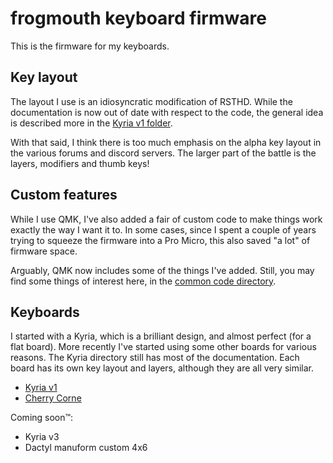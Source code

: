 # frogmouth keyboard firmware

This is the firmware for my keyboards.

## Key layout

The layout I use is an idiosyncratic modification of RSTHD. While the documentation is now out of date with respect to the code, the general idea is described more in the [Kyria v1 folder](kyria-rsthd-prime/README.md).

With that said, I think there is too much emphasis on the alpha key layout in the various forums and discord servers. The larger part of the battle is the layers, modifiers and thumb keys!

## Custom features

While I use QMK, I've also added a fair of custom code to make things work exactly the way I want it to. In some cases, since I spent a couple of years trying to squeeze the firmware into a Pro Micro, this also saved "a lot" of firmware space.

Arguably, QMK now includes some of the things I've added. Still, you may find some things of interest here, in the [common code directory](common/README.md).

## Keyboards

I started with a Kyria, which is a brilliant design, and almost perfect (for a flat board). More recently I've started using some other boards for various reasons. The Kyria directory still has most of the documentation. Each board has its own key layout and layers, although they are all very similar.

- [Kyria v1](kyria-rsthd-prime/README.md)
- [Cherry Corne](kyria-rsthd-prime/README.md)

Coming soon&trade;:

- Kyria v3
- Dactyl manuform custom 4x6
